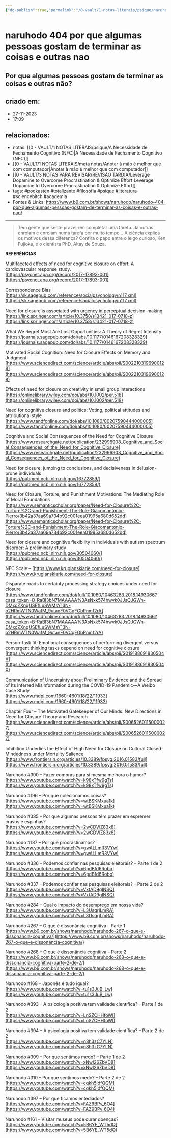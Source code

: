 ```yaml
---
{"dg-publish":true,"permalink":"/0-vault/1-notas-literais/psique/naruhodo-404/","tags":["podkasten","totalizante","filosofia","psique","literatura","sciencebitch",390,196,335,187,336,337,284,267,268,168,393,394,309,310,397,161,"academia"],"dgHomeLink":true,"dgShowLocalGraph":true,"dgShowFileTree":true,"dgEnableSearch":true}
---
```


# naruhodo 404 por que algumas pessoas gostam de terminar as coisas e outras nao

## Por que algumas pessoas gostam de terminar as coisas e outras não?

## criado em: 
- 27-11-2023
- 17:09
## relacionados:
- notas: [[0 - VAULT/1 NOTAS LITERAIS/psique/A Necessidade de Fechamento Cognitivo (NFC)\|A Necessidade de Fechamento Cognitivo (NFC)]]
- [[0 - VAULT/1 NOTAS LITERAIS/meta notas/Anotar à mão é melhor que com computador\|Anotar à mão é melhor que com computador]]
- [[0 - VAULT/3 NOTAS PARA REVISAR/REVISÃO TARDIA/Leverage Dopamine to Overcome Procrastination & Optimize Effort\|Leverage Dopamine to Overcome Procrastination & Optimize Effort]]
- tags: #podkasten #totalizante #filosofia #psique #literatura #sciencebitch #academia 
- Fontes & Links: https://www.b9.com.br/shows/naruhodo/naruhodo-404-por-que-algumas-pessoas-gostam-de-terminar-as-coisas-e-outras-nao/
---
> Tem gente que sente prazer em completar uma tarefa. Já outras enrolam e enrolam numa tarefa por muito tempo… A ciência explica os motivos dessa diferença? Confira o papo entre o leigo curioso, Ken Fujioka, e o cientista PhD, Altay de Souza.

**REFERÊNCIAS**

Multifaceted effects of need for cognitive closure on effort: A cardiovascular response study.  
[https://psycnet.apa.org/record/2017-17893-001](https://psycnet.apa.org/record/2017-17893-001)

Correspondence Bias  
[https://sk.sagepub.com/reference/socialpsychology/n117.xml](https://sk.sagepub.com/reference/socialpsychology/n117.xml)

Need for closure is associated with urgency in perceptual decision-making  
[https://link.springer.com/article/10.3758/s13421-017-0718-z](https://link.springer.com/article/10.3758/s13421-017-0718-z)

What We Regret Most Are Lost Opportunities: A Theory of Regret Intensity  
[https://journals.sagepub.com/doi/abs/10.1177/0146167208328329](https://journals.sagepub.com/doi/abs/10.1177/0146167208328329)

Motivated Social Cognition: Need for Closure Effects on Memory and Judgment  
[https://www.sciencedirect.com/science/article/abs/pii/S0022103196900128](https://www.sciencedirect.com/science/article/abs/pii/S0022103196900128)

Effects of need for closure on creativity in small group interactions  
[https://onlinelibrary.wiley.com/doi/abs/10.1002/per.518](https://onlinelibrary.wiley.com/doi/abs/10.1002/per.518)

Need for cognitive closure and politics: Voting, political attitudes and attributional style  
[https://www.tandfonline.com/doi/abs/10.1080/00207590444000005](https://www.tandfonline.com/doi/abs/10.1080/00207590444000005)

Cognitive and Social Consequences of the Need for Cognitive Closure  
[https://www.researchgate.net/publication/232996908_Cognitive_and_Social_Consequences_of_the_Need_for_Cognitive_Closure](https://www.researchgate.net/publication/232996908_Cognitive_and_Social_Consequences_of_the_Need_for_Cognitive_Closure)

Need for closure, jumping to conclusions, and decisiveness in delusion-prone individuals  
[https://pubmed.ncbi.nlm.nih.gov/16772859/](https://pubmed.ncbi.nlm.nih.gov/16772859/)

Need for Closure, Torture, and Punishment Motivations: The Mediating Role of Moral Foundations  
[https://www.semanticscholar.org/paper/Need-for-Closure%2C-Torture%2C-and-Punishment-The-Role-Giacomantonio-Pierro/3b42a37aa69a734b92c001eea01995a680d652dd](https://www.semanticscholar.org/paper/Need-for-Closure%2C-Torture%2C-and-Punishment-The-Role-Giacomantonio-Pierro/3b42a37aa69a734b92c001eea01995a680d652dd)

Need for closure and cognitive flexibility in individuals with autism spectrum disorder: A preliminary study  
[https://pubmed.ncbi.nlm.nih.gov/30504060/](https://pubmed.ncbi.nlm.nih.gov/30504060/)

NFC Scale – [https://www.kruglanskiarie.com/need-for-closure](https://www.kruglanskiarie.com/need-for-closure)

Disparate roads to certainty processing strategy choices under need for closure  
[https://www.tandfonline.com/doi/full/10.1080/10463283.2018.1493066?casa_token=B-RaBl3bN7MAAAAA%3AsNxk574hwvk0JJsQJGWn-DMxcZXnqUSEfLuSWMsY13N-o2HRmWTN0WafM_9utanF0VCqFGbPnmf2rA](https://www.tandfonline.com/doi/full/10.1080/10463283.2018.1493066?casa_token=B-RaBl3bN7MAAAAA%3AsNxk574hwvk0JJsQJGWn-DMxcZXnqUSEfLuSWMsY13N-o2HRmWTN0WafM_9utanF0VCqFGbPnmf2rA)

Person-task fit: Emotional consequences of performing divergent versus convergent thinking tasks depend on need for cognitive closure  
[https://www.sciencedirect.com/science/article/abs/pii/S019188691830504X](https://www.sciencedirect.com/science/article/abs/pii/S019188691830504X)

Communication of Uncertainty about Preliminary Evidence and the Spread of Its Inferred Misinformation during the COVID-19 Pandemic—A Weibo Case Study  
[https://www.mdpi.com/1660-4601/18/22/11933](https://www.mdpi.com/1660-4601/18/22/11933)

Chapter Four – The Motivated Gatekeeper of Our Minds: New Directions in Need for Closure Theory and Research  
[https://www.sciencedirect.com/science/article/abs/pii/S0065260115000027](https://www.sciencedirect.com/science/article/abs/pii/S0065260115000027)

Inhibition Underlies the Effect of High Need for Closure on Cultural Closed-Mindedness under Mortality Salience  
[https://www.frontiersin.org/articles/10.3389/fpsyg.2016.01583/full](https://www.frontiersin.org/articles/10.3389/fpsyg.2016.01583/full)

Naruhodo #390 – Fazer compras para si mesma melhora o humor?  
[https://www.youtube.com/watch?v=k98xTfw9gTs](https://www.youtube.com/watch?v=k98xTfw9gTs)

Naruhodo #196 – Por que colecionamos coisas?  
[https://www.youtube.com/watch?v=wtBSKMxua1k](https://www.youtube.com/watch?v=wtBSKMxua1k)

Naruhodo #335 – Por que algumas pessoas têm prazer em espremer cravos e espinhas?  
[https://www.youtube.com/watch?v=2wCDVlZ83x8](https://www.youtube.com/watch?v=2wCDVlZ83x8)

Naruhodo #187 – Por que procrastinamos?  
[https://www.youtube.com/watch?v=gwALLmR3VYw](https://www.youtube.com/watch?v=gwALLmR3VYw)

Naruhodo #336 – Podemos confiar nas pesquisas eleitorais? – Parte 1 de 2  
[https://www.youtube.com/watch?v=6pdBfd6Robo](https://www.youtube.com/watch?v=6pdBfd6Robo)

Naruhodo #337 – Podemos confiar nas pesquisas eleitorais? – Parte 2 de 2  
[https://www.youtube.com/watch?v=VxtAD9gINSQ](https://www.youtube.com/watch?v=VxtAD9gINSQ)

Naruhodo #284 – Qual o impacto do desemprego em nossa vida?  
[https://www.youtube.com/watch?v=L3UsqrjLmRA](https://www.youtube.com/watch?v=L3UsqrjLmRA)

Naruhodo #267 – O que é dissonância cognitiva – Parte 1  
[https://www.b9.com.br/shows/naruhodo/naruhodo-267-o-que-e-dissonancia-cognitiva/](https://www.b9.com.br/shows/naruhodo/naruhodo-267-o-que-e-dissonancia-cognitiva/)

Naruhodo #268 – O que é dissonância cognitiva – Parte 2  
[https://www.b9.com.br/shows/naruhodo/naruhodo-268-o-que-e-dissonancia-cognitiva-parte-2-de-2/](https://www.b9.com.br/shows/naruhodo/naruhodo-268-o-que-e-dissonancia-cognitiva-parte-2-de-2/)

Naruhodo #168 – Japonês é tudo igual?  
[https://www.youtube.com/watch?v=tu1s3JuB_Lw](https://www.youtube.com/watch?v=tu1s3JuB_Lw)

Naruhodo #393 – A psicologia positiva tem validade científica? – Parte 1 de 2  
[https://www.youtube.com/watch?v=LnSZCHHfoWI](https://www.youtube.com/watch?v=LnSZCHHfoWI)

Naruhodo #394 – A psicologia positiva tem validade científica? – Parte 2 de 2  
[https://www.youtube.com/watch?v=n8h3zC7YLN](https://www.youtube.com/watch?v=n8h3zC7YLN)

Naruhodo #309 – Por que sentimos medo? – Parte 1 de 2  
[https://www.youtube.com/watch?v=xNwl26ZbVD8](https://www.youtube.com/watch?v=xNwl26ZbVD8)

Naruhodo #310 – Por que sentimos medo? – Parte 2 de 2  
[https://www.youtube.com/watch?v=cqkh5IdfQQM](https://www.youtube.com/watch?v=cqkh5IdfQQM)

Naruhodo #397 – Por que ficamos entediados?  
[https://www.youtube.com/watch?v=FAZ9BPv_6O4](https://www.youtube.com/watch?v=FAZ9BPv_6O4)

Naruhodo #161 – Visitar museus pode curar doenças?  
[https://www.youtube.com/watch?v=5B6YE_WT5dQ](https://www.youtube.com/watch?v=5B6YE_WT5dQ)
